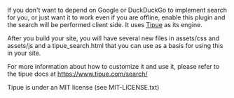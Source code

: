 If you don't want to depend on Google or DuckDuckGo to implement search for you,
or just want it to work even if you are offline, enable this plugin and the
search will be performed client side. It uses [Tipue](https://www.tipue.com/search/) as its engine.

After you build your site, you will have several new files in assets/css and assets/js
and a tipue_search.html that you can use as a basis for using this in your site.

For more information about how to customize it and use it, please refer to the tipue
docs at https://www.tipue.com/search/

Tipue is under an MIT license (see MIT-LICENSE.txt)
